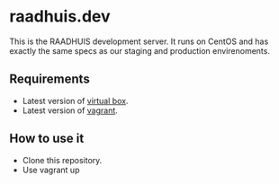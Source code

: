 # raadhuis.dev

This is the RAADHUIS development server.
It runs on CentOS and has exactly the same specs as our staging and production envirenoments.

## Requirements
* Latest version of <a href=https://www.virtualbox.org/>virtual box</a>.
* Latest version of <a href="https://www.vagrantup.com/">vagrant</a>.

## How to use it

* Clone this repository.
* Use vagrant up
